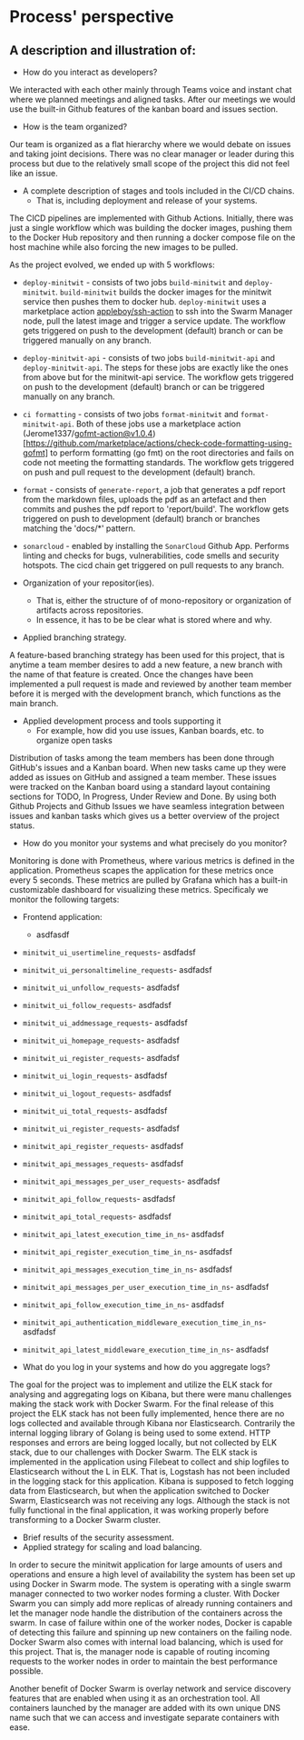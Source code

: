 # Process' perspective

## A description and illustration of:


- How do you interact as developers?

We interacted with each other mainly through Teams voice and instant chat where we planned meetings and aligned tasks. After our meetings we would use the built-in Github features of the kanban board and issues section.

- How is the team organized?

Our team is organized as a flat hierarchy where we would debate on issues and taking joint decisions. There was no clear manager or leader during this process but due to the relatively small scope of the project this did not feel like an issue.

- A complete description of stages and tools included in the CI/CD chains.
  -  That is, including deployment and release of your systems.

The CICD pipelines are implemented with Github Actions. Initially, there was just a single workflow which was building the docker images, pushing them to the Docker Hub repository and then running a docker compose file on the host machine while also forcing the new images to be pulled.

As the project evolved, we ended up with 5 workflows:

- `deploy-minitwit` - consists of two jobs `build-minitwit` and `deploy-minitwit`. `build-minitwit` builds the docker images for the minitwit service then pushes them to docker hub. `deploy-minitwit` uses a marketplace action [appleboy/ssh-action](https://github.com/marketplace/actions/ssh-remote-commands) to ssh into the Swarm Manager node, pull the latest image and trigger a service update. The workflow gets triggered on push to the development (default) branch or can be triggered manually on any branch.
- `deploy-minitwit-api` - consists of two jobs `build-minitwit-api` and `deploy-minitwit-api`. The steps for these jobs are exactly like the ones from above but for the minitwit-api service. The workflow gets triggered on push to the development (default) branch or can be triggered manually on any branch.
- `ci formatting` - consists of two jobs `format-minitwit` and `format-minitwit-api`. Both of these jobs use a marketplace action (Jerome1337/gofmt-action@v1.0.4)[https://github.com/marketplace/actions/check-code-formatting-using-gofmt] to perform formatting (go fmt) on the root directories and fails on code not meeting the formatting standards. The workflow gets triggered on push and pull request to the development (default) branch.
- `format` - consists of `generate-report`, a job that generates a pdf report from the markdown files, uploads the pdf as an artefact and then commits and pushes the pdf report to 'report/build'. The workflow gets triggered on push to development (default) branch or branches matching the 'docs/*' pattern.
- `sonarcloud` - enabled by installing the `SonarCloud` Github App. Performs linting and checks for bugs, vulnerabilities, code smells and security hotspots. The cicd chain get triggered on pull requests to any branch.

- Organization of your repositor(ies).
  - That is, either the structure of of mono-repository or organization of artifacts across repositories.
  - In essence, it has to be be clear what is stored where and why.
- Applied branching strategy.

A feature-based branching strategy has been used for this project, that is anytime a team member desires to add a new feature, a new branch with the name of that feature is created. Once the changes have been implemented a pull request is made and reviewed by another team member before it is merged with the development branch, which functions as the main branch.

- Applied development process and tools supporting it
  - For example, how did you use issues, Kanban boards, etc. to organize open tasks

Distribution of tasks among the team members has been done through GitHub's issues and a Kanban board. When new tasks came up they were added as issues on GitHub and assigned a team member. These issues were tracked on the Kanban board using a standard layout containing sections for TODO, In Progress, Under Review and Done. By using both Github Projects and Github Issues we have seamless integration between issues and kanban tasks which gives us a better overview of the project status.

- How do you monitor your systems and what precisely do you monitor?

Monitoring is done with Prometheus, where various metrics is defined in the application. Prometheus scapes the application for these metrics once every 5 seconds. These metrics are pulled by Grafana which has a built-in customizable dashboard for visualizing these metrics. Specificaly we monitor the following targets:
 - Frontend application:
   - asdfasdf
 - `minitwit_ui_usertimeline_requests`- asdfadsf
 - `minitwit_ui_personaltimeline_requests`- asdfadsf
 - `minitwit_ui_unfollow_requests`- asdfadsf
 - `minitwit_ui_follow_requests`- asdfadsf
 - `minitwit_ui_addmessage_requests`- asdfadsf
 - `minitwit_ui_homepage_requests`- asdfadsf
 - `minitwit_ui_register_requests`- asdfadsf
 - `minitwit_ui_login_requests`- asdfadsf
 - `minitwit_ui_logout_requests`- asdfadsf
 - `minitwit_ui_total_requests`- asdfadsf
 - `minitwit_ui_register_requests`- asdfadsf
 - `minitwit_api_register_requests`- asdfadsf
 - `minitwit_api_messages_requests`- asdfadsf
 - `minitwit_api_messages_per_user_requests`- asdfadsf
 - `minitwit_api_follow_requests`- asdfadsf
 - `minitwit_api_total_requests`- asdfadsf
 - `minitwit_api_latest_execution_time_in_ns`- asdfadsf
 - `minitwit_api_register_execution_time_in_ns`- asdfadsf
 - `minitwit_api_messages_execution_time_in_ns`- asdfadsf
 - `minitwit_api_messages_per_user_execution_time_in_ns`- asdfadsf
 - `minitwit_api_follow_execution_time_in_ns`- asdfadsf
 - `minitwit_api_authentication_middleware_execution_time_in_ns`- asdfadsf
 - `minitwit_api_latest_middleware_execution_time_in_ns`- asdfadsf

- What do you log in your systems and how do you aggregate logs?

The goal for the project was to implement and utilize the ELK stack for analysing and aggregating logs on Kibana, but there were manu challenges making the stack work with Docker Swarm. For the final release of this project the ELK stack has not been fully implemented, hence there are no logs collected and available through Kibana nor Elasticsearch. Contrarily the internal logging library of Golang is being used to some extend. HTTP responses and errors are being logged locally, but not collected by ELK stack, due to our challenges with Docker Swarm. The ELK stack is implemented in the application using Filebeat to collect and ship logfiles to Elasticsearch without the L in ELK. That is, Logstash has not been included in the logging stack for this application. Kibana is supposed to fetch logging data from Elasticsearch, but when the application switched to Docker Swarm, Elasticsearch was not receiving any logs. Although the stack is not fully functional in the final application, it was working properly before transforming to a Docker Swarm cluster.

- Brief results of the security assessment.
- Applied strategy for scaling and load balancing.

In order to secure the minitwit application for large amounts of users and operations and ensure a high level of availability the system has been set up using Docker in Swarm mode. The system is operating with a single swarm manager connected to two worker nodes forming a cluster. With Docker Swarm you can simply add more replicas of already running containers and let the manager node handle the distribution of the containers across the swarm. In case of failure within one of the worker nodes, Docker is capable of detecting this failure and spinning up new containers on the failing node. Docker Swarm also comes with internal load balancing, which is used for this project. That is, the manager node is capable of routing incoming requests to the worker nodes in order to maintain the best performance possible. 

Another benefit of Docker Swarm is overlay network and service discovery features that are enabled when using it as an orchestration tool. All containers launched by the manager are added with its own unique DNS name such that we can access and investigate separate containers with ease.
